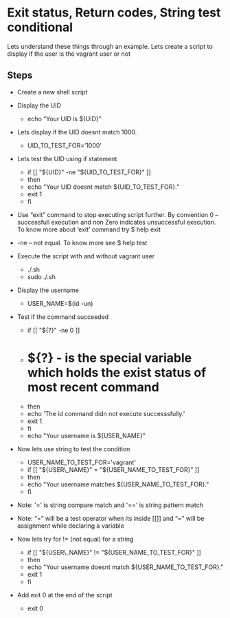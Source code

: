 # Exit status, Return codes, String test conditional

Lets understand these things through an example. Lets create a script to display if the user is the vagrant user or not

## Steps

- Create a new shell script
- Display the UID
  - echo “Your UID is ${UID}”
- Lets display if the UID doesnt match 1000.
  - UID\_TO\_TEST\_FOR=’1000’
- Lets test the UID using if statement
  - if [[ "${UID}" -ne "${UID\_TO\_TEST\_FOR}" ]]
  - then
  -   echo "Your UID doesnt match ${UID\_TO\_TEST\_FOR}."
  -   exit 1
  - fi
- Use “exit” command to stop executing  script further. By convention 0 – successfull execution and non Zero indicates unsuccessful execution. To know more about ‘exit’ command try $ help exit
- -ne – not equal. To know more see $ help test
- Execute the script with and without vagrant user
  - ./<filename>.sh
  - sudo ./<filename>.sh
- Display the username
  - USER\_NAME=$(id -un)
- Test if the command succeeded
  - if [[ "${?}" -ne 0 ]]
  - # ${?} - is the special variable which holds the exist status of most recent command
  - then
  -  echo 'The id command didn not execute successsfully.'
  -  exit 1
  - fi
  - echo "Your username is ${USER\_NAME}"
- Now lets use string to test the condition
  - USER\_NAME\_TO\_TEST\_FOR='vagrant'
  - if [[ "${USER\_NAME}" = "${USER\_NAME\_TO\_TEST\_FOR}" ]]
  - then
  -  echo "Your username matches ${USER\_NAME\_TO\_TEST\_FOR}."
  - fi

- Note:  '=' is string compare match and  '==' is string pattern match
- Note: “=” will be a test operator when its inside [[]] and “=” will be assignment while declaring a variable
- Now lets try for  != (not equal) for a string
  - if [[ "${USER\_NAME}" != "${USER\_NAME\_TO\_TEST\_FOR}" ]]
  - then
  -   echo "Your username doesnt match ${USER\_NAME\_TO\_TEST\_FOR}."
  -   exit 1
  - fi
- Add exit 0 at the end of the script
  - exit 0
